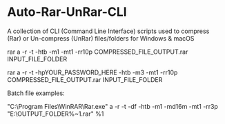 # Auto-Rar-UnRar-CLI
A collection of CLI (Command Line Interface) scripts used to compress (Rar) or Un-compress (UnRar) files/folders for Windows &amp; macOS


rar a -r -t -htb -m1 -mt1 -rr10p COMPRESSED_FILE_OUTPUT.rar INPUT_FILE_FOLDER

rar a -r -t -hpYOUR_PASSWORD_HERE -htb -m3 -mt1 -rr10p COMPRESSED_FILE_OUTPUT.rar INPUT_FILE_FOLDER

Batch file examples:

"C:\Program Files\WinRAR\Rar.exe" a -r -t -df -htb -m1 -md16m -mt1 -rr3p "E:\OUTPUT_FOLDER\%~1.rar" %1
